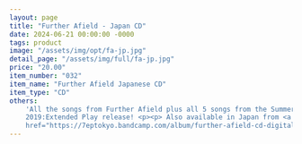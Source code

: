 ```yaml
---
layout: page
title: "Further Afield - Japan CD"
date: 2024-06-21 00:00:00 -0000
tags: product
image: "/assets/img/opt/fa-jp.jpg"
detail_page: "/assets/img/full/fa-jp.jpg"
price: "20.00"
item_number: "032"
item_name: "Further Afield Japanese CD"
item_type: "CD"
others:
    'All the songs from Further Afield plus all 5 songs from the Summer
    2019:Extended Play release! <p><p> Also available in Japan from <a
    href="https://7eptokyo.bandcamp.com/album/further-afield-cd-digital">7ep</a>'
---
```

